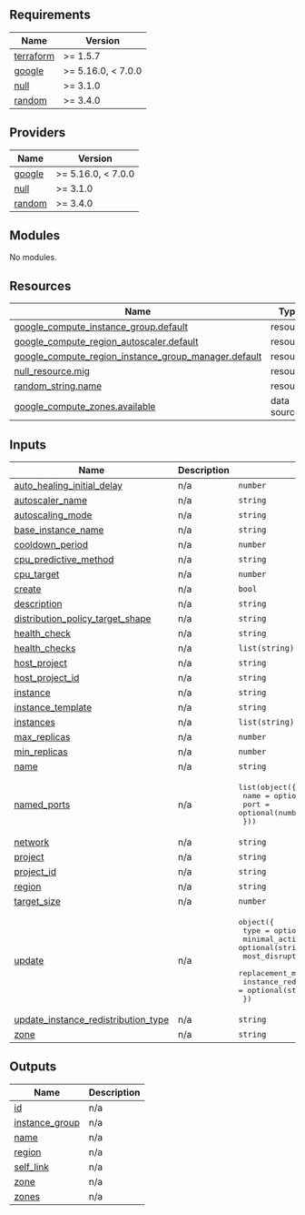 <!-- BEGIN_TF_DOCS -->
## Requirements

| Name | Version |
|------|---------|
| <a name="requirement_terraform"></a> [terraform](#requirement\_terraform) | >= 1.5.7 |
| <a name="requirement_google"></a> [google](#requirement\_google) | >= 5.16.0, < 7.0.0 |
| <a name="requirement_null"></a> [null](#requirement\_null) | >= 3.1.0 |
| <a name="requirement_random"></a> [random](#requirement\_random) | >= 3.4.0 |

## Providers

| Name | Version |
|------|---------|
| <a name="provider_google"></a> [google](#provider\_google) | >= 5.16.0, < 7.0.0 |
| <a name="provider_null"></a> [null](#provider\_null) | >= 3.1.0 |
| <a name="provider_random"></a> [random](#provider\_random) | >= 3.4.0 |

## Modules

No modules.

## Resources

| Name | Type |
|------|------|
| [google_compute_instance_group.default](https://registry.terraform.io/providers/hashicorp/google/latest/docs/resources/compute_instance_group) | resource |
| [google_compute_region_autoscaler.default](https://registry.terraform.io/providers/hashicorp/google/latest/docs/resources/compute_region_autoscaler) | resource |
| [google_compute_region_instance_group_manager.default](https://registry.terraform.io/providers/hashicorp/google/latest/docs/resources/compute_region_instance_group_manager) | resource |
| [null_resource.mig](https://registry.terraform.io/providers/hashicorp/null/latest/docs/resources/resource) | resource |
| [random_string.name](https://registry.terraform.io/providers/hashicorp/random/latest/docs/resources/string) | resource |
| [google_compute_zones.available](https://registry.terraform.io/providers/hashicorp/google/latest/docs/data-sources/compute_zones) | data source |

## Inputs

| Name | Description | Type | Default | Required |
|------|-------------|------|---------|:--------:|
| <a name="input_auto_healing_initial_delay"></a> [auto\_healing\_initial\_delay](#input\_auto\_healing\_initial\_delay) | n/a | `number` | `300` | no |
| <a name="input_autoscaler_name"></a> [autoscaler\_name](#input\_autoscaler\_name) | n/a | `string` | `null` | no |
| <a name="input_autoscaling_mode"></a> [autoscaling\_mode](#input\_autoscaling\_mode) | n/a | `string` | `"OFF"` | no |
| <a name="input_base_instance_name"></a> [base\_instance\_name](#input\_base\_instance\_name) | n/a | `string` | `null` | no |
| <a name="input_cooldown_period"></a> [cooldown\_period](#input\_cooldown\_period) | n/a | `number` | `60` | no |
| <a name="input_cpu_predictive_method"></a> [cpu\_predictive\_method](#input\_cpu\_predictive\_method) | n/a | `string` | `"NONE"` | no |
| <a name="input_cpu_target"></a> [cpu\_target](#input\_cpu\_target) | n/a | `number` | `0.6` | no |
| <a name="input_create"></a> [create](#input\_create) | n/a | `bool` | `true` | no |
| <a name="input_description"></a> [description](#input\_description) | n/a | `string` | `null` | no |
| <a name="input_distribution_policy_target_shape"></a> [distribution\_policy\_target\_shape](#input\_distribution\_policy\_target\_shape) | n/a | `string` | `"EVEN"` | no |
| <a name="input_health_check"></a> [health\_check](#input\_health\_check) | n/a | `string` | `null` | no |
| <a name="input_health_checks"></a> [health\_checks](#input\_health\_checks) | n/a | `list(string)` | `null` | no |
| <a name="input_host_project"></a> [host\_project](#input\_host\_project) | n/a | `string` | `null` | no |
| <a name="input_host_project_id"></a> [host\_project\_id](#input\_host\_project\_id) | n/a | `string` | `null` | no |
| <a name="input_instance"></a> [instance](#input\_instance) | n/a | `string` | `null` | no |
| <a name="input_instance_template"></a> [instance\_template](#input\_instance\_template) | n/a | `string` | `null` | no |
| <a name="input_instances"></a> [instances](#input\_instances) | n/a | `list(string)` | `null` | no |
| <a name="input_max_replicas"></a> [max\_replicas](#input\_max\_replicas) | n/a | `number` | `10` | no |
| <a name="input_min_replicas"></a> [min\_replicas](#input\_min\_replicas) | n/a | `number` | `1` | no |
| <a name="input_name"></a> [name](#input\_name) | n/a | `string` | `null` | no |
| <a name="input_named_ports"></a> [named\_ports](#input\_named\_ports) | n/a | <pre>list(object({<br/>    name = optional(string)<br/>    port = optional(number)<br/>  }))</pre> | `[]` | no |
| <a name="input_network"></a> [network](#input\_network) | n/a | `string` | `"default"` | no |
| <a name="input_project"></a> [project](#input\_project) | n/a | `string` | `null` | no |
| <a name="input_project_id"></a> [project\_id](#input\_project\_id) | n/a | `string` | n/a | yes |
| <a name="input_region"></a> [region](#input\_region) | n/a | `string` | `null` | no |
| <a name="input_target_size"></a> [target\_size](#input\_target\_size) | n/a | `number` | `2` | no |
| <a name="input_update"></a> [update](#input\_update) | n/a | <pre>object({<br/>    type                         = optional(string)<br/>    minimal_action               = optional(string)<br/>    most_disruptive_action       = optional(string)<br/>    replacement_method           = optional(string)<br/>    instance_redistribution_type = optional(string)<br/>  })</pre> | `{}` | no |
| <a name="input_update_instance_redistribution_type"></a> [update\_instance\_redistribution\_type](#input\_update\_instance\_redistribution\_type) | n/a | `string` | `"PROACTIVE"` | no |
| <a name="input_zone"></a> [zone](#input\_zone) | n/a | `string` | `null` | no |

## Outputs

| Name | Description |
|------|-------------|
| <a name="output_id"></a> [id](#output\_id) | n/a |
| <a name="output_instance_group"></a> [instance\_group](#output\_instance\_group) | n/a |
| <a name="output_name"></a> [name](#output\_name) | n/a |
| <a name="output_region"></a> [region](#output\_region) | n/a |
| <a name="output_self_link"></a> [self\_link](#output\_self\_link) | n/a |
| <a name="output_zone"></a> [zone](#output\_zone) | n/a |
| <a name="output_zones"></a> [zones](#output\_zones) | n/a |
<!-- END_TF_DOCS -->